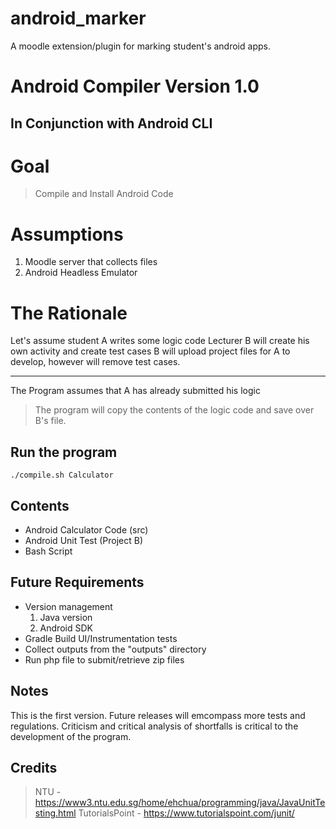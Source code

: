 # android_marker
A moodle extension/plugin for marking student's android apps.

# Android Compiler Version 1.0

## In Conjunction with Android CLI

# Goal
> Compile and Install Android Code 


# Assumptions
1. Moodle server that collects files
2. Android Headless Emulator

# The Rationale 
Let's assume student A writes some logic code
Lecturer B will create his own activity and create test cases
B will upload project files for A to develop, however will remove test cases.
***
The Program assumes that A has already submitted his logic

> The program will copy the contents of the logic code and save over B's file.


## Run the program
`./compile.sh Calculator`

## Contents

* Android Calculator Code (src)
* Android Unit Test (Project B)
* Bash Script

## Future Requirements
* Version management
  1. Java version
  2. Android SDK
* Gradle Build UI/Instrumentation tests
* Collect outputs from the "outputs" directory
* Run php file to submit/retrieve zip files


## Notes
This is the first version. Future releases will emcompass more tests and regulations.
Criticism and critical analysis of shortfalls is critical to the development of the program.



## Credits 
> NTU - https://www3.ntu.edu.sg/home/ehchua/programming/java/JavaUnitTesting.html
> TutorialsPoint - https://www.tutorialspoint.com/junit/


